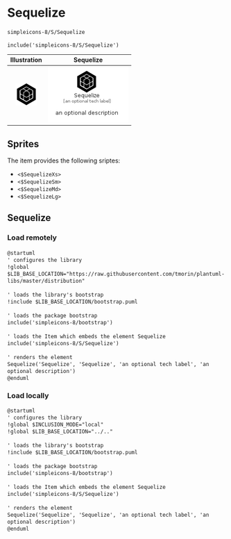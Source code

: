 # Sequelize


```text
simpleicons-8/S/Sequelize
```

```text
include('simpleicons-8/S/Sequelize')
```



| Illustration | Sequelize |
| :---: | :---: |
| ![illustration for Illustration](../../simpleicons-8/S/Sequelize.png) | ![illustration for Sequelize](../../simpleicons-8/S/Sequelize.Local.png) |



## Sprites
The item provides the following sriptes:

- `<$SequelizeXs>`
- `<$SequelizeSm>`
- `<$SequelizeMd>`
- `<$SequelizeLg>`





## Sequelize

### Load remotely
```plantuml
@startuml
' configures the library
!global $LIB_BASE_LOCATION="https://raw.githubusercontent.com/tmorin/plantuml-libs/master/distribution"

' loads the library's bootstrap
!include $LIB_BASE_LOCATION/bootstrap.puml

' loads the package bootstrap
include('simpleicons-8/bootstrap')

' loads the Item which embeds the element Sequelize
include('simpleicons-8/S/Sequelize')

' renders the element
Sequelize('Sequelize', 'Sequelize', 'an optional tech label', 'an optional description')
@enduml
```

### Load locally
```plantuml
@startuml
' configures the library
!global $INCLUSION_MODE="local"
!global $LIB_BASE_LOCATION="../.."

' loads the library's bootstrap
!include $LIB_BASE_LOCATION/bootstrap.puml

' loads the package bootstrap
include('simpleicons-8/bootstrap')

' loads the Item which embeds the element Sequelize
include('simpleicons-8/S/Sequelize')

' renders the element
Sequelize('Sequelize', 'Sequelize', 'an optional tech label', 'an optional description')
@enduml
```

